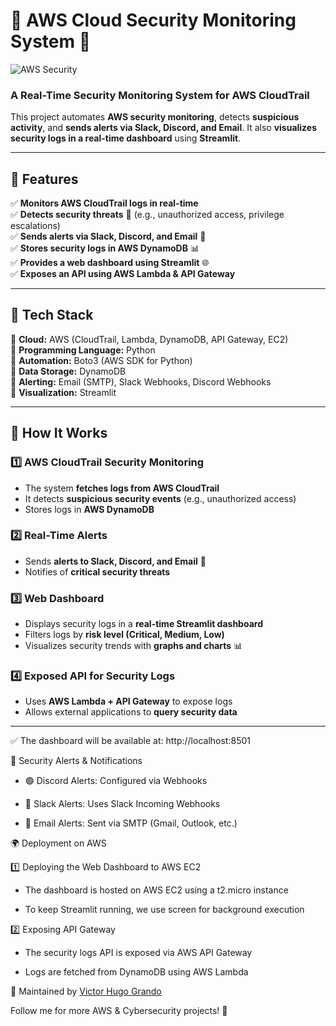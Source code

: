 # 🚀 AWS Cloud Security Monitoring System 🔐

![AWS Security](https://user-images.githubusercontent.com/your-image.png)  

### **A Real-Time Security Monitoring System for AWS CloudTrail**
This project automates **AWS security monitoring**, detects **suspicious activity**, and **sends alerts via Slack, Discord, and Email**. It also **visualizes security logs in a real-time dashboard** using **Streamlit**.

---

## 📜 **Features**
✅ **Monitors AWS CloudTrail logs in real-time**  
✅ **Detects security threats** 🚨 (e.g., unauthorized access, privilege escalations)  
✅ **Sends alerts via Slack, Discord, and Email** 📩  
✅ **Stores security logs in AWS DynamoDB** 📊  
✅ **Provides a web dashboard using Streamlit** 🌐  
✅ **Exposes an API using AWS Lambda & API Gateway**  

---

## 📌 **Tech Stack**
🔹 **Cloud:** AWS (CloudTrail, Lambda, DynamoDB, API Gateway, EC2)  
🔹 **Programming Language:** Python  
🔹 **Automation:** Boto3 (AWS SDK for Python)  
🔹 **Data Storage:** DynamoDB  
🔹 **Alerting:** Email (SMTP), Slack Webhooks, Discord Webhooks  
🔹 **Visualization:** Streamlit  

---

## 🚀 **How It Works**
### **1️⃣ AWS CloudTrail Security Monitoring**
- The system **fetches logs from AWS CloudTrail**  
- It detects **suspicious security events** (e.g., unauthorized access)  
- Stores logs in **AWS DynamoDB**  

### **2️⃣ Real-Time Alerts**
- Sends **alerts to Slack, Discord, and Email** 📩  
- Notifies of **critical security threats**  

### **3️⃣ Web Dashboard**
- Displays security logs in a **real-time Streamlit dashboard**  
- Filters logs by **risk level (Critical, Medium, Low)**  
- Visualizes security trends with **graphs and charts** 📊  

### **4️⃣ Exposed API for Security Logs**
- Uses **AWS Lambda + API Gateway** to expose logs  
- Allows external applications to **query security data**  

---

✅ The dashboard will be available at: http://localhost:8501

🔔 Security Alerts & Notifications

* 🟢 Discord Alerts: Configured via Webhooks
 
* 🔵 Slack Alerts: Uses Slack Incoming Webhooks
  
* 📩 Email Alerts: Sent via SMTP (Gmail, Outlook, etc.)
  
🌍 Deployment on AWS

1️⃣ Deploying the Web Dashboard to AWS EC2

* The dashboard is hosted on AWS EC2 using a t2.micro instance
  
* To keep Streamlit running, we use screen for background execution

  
2️⃣ Exposing API Gateway

* The security logs API is exposed via AWS API Gateway
  
* Logs are fetched from DynamoDB using AWS Lambda


🚀 Maintained by [Victor Hugo Grando](https://www.linkedin.com/in/vhgrando/)

Follow me for more AWS & Cybersecurity projects! 🚀
